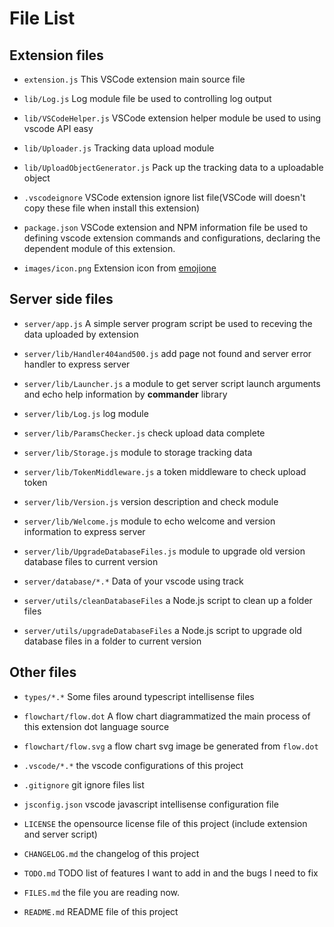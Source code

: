 # File List

## Extension files

- `extension.js` This VSCode extension main source file

- `lib/Log.js` Log module file be used to controlling log output
- `lib/VSCodeHelper.js` VSCode extension helper module be used to using vscode API easy
- `lib/Uploader.js` Tracking data upload module
- `lib/UploadObjectGenerator.js` Pack up the tracking data to a uploadable object

- `.vscodeignore` VSCode extension ignore list file(VSCode will doesn't copy these file 
when install this extension)

- `package.json` VSCode extension and NPM information file be used to defining 
vscode extension commands and configurations, declaring the dependent module of this extension.

- `images/icon.png` Extension icon from [emojione](http://emojione.com/)

## Server side files

- `server/app.js` A simple server program script be used to receving 
the data uploaded by extension

- `server/lib/Handler404and500.js` add page not found and server error handler to express server
- `server/lib/Launcher.js` a module to get server script launch arguments and echo help information by **commander** library
- `server/lib/Log.js` log module
- `server/lib/ParamsChecker.js` check upload data complete
- `server/lib/Storage.js` module to storage tracking data
- `server/lib/TokenMiddleware.js` a token middleware to check upload token
- `server/lib/Version.js` version description and check module
- `server/lib/Welcome.js` module to echo welcome and version information to express server
- `server/lib/UpgradeDatabaseFiles.js` module to upgrade old version database files to current version

- `server/database/*.*` Data of your vscode using track

- `server/utils/cleanDatabaseFiles` a Node.js script to clean up a folder files
- `server/utils/upgradeDatabaseFiles` a Node.js script to upgrade old database files in a folder to current version

## Other files

- `types/*.*` Some files around typescript intellisense files

- `flowchart/flow.dot` A flow chart diagrammatized the main process of 
this extension dot language source
- `flowchart/flow.svg` a flow chart svg image be generated from `flow.dot`

- `.vscode/*.*` the vscode configurations of this project

- `.gitignore` git ignore files list

- `jsconfig.json` vscode javascript intellisense configuration file

- `LICENSE` the opensource license file of this project
(include extension and server script)

- `CHANGELOG.md` the changelog of this project
- `TODO.md` TODO list of features I want to add in and the bugs I need to fix
- `FILES.md` the file you are reading now.
- `README.md` README file of this project
